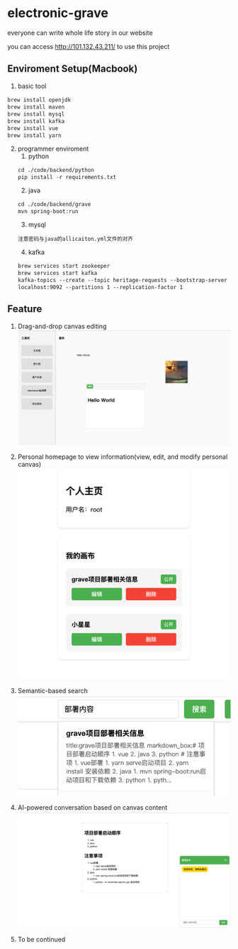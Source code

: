 # electronic-grave
everyone can write whole life story in our website

you can access http://101.132.43.211/ to use this project 
## Enviroment Setup(Macbook)
1. basic tool
```
brew install openjdk
brew install maven
brew install mysql 
brew install kafka
brew install vue
brew install yarn  
```

2. programmer enviroment 
    1. python 
    ```
    cd ./code/backend/python
    pip install -r requirements.txt
    ```
    2. java 
    ```
    cd ./code/backend/grave
    mvn spring-boot:run
    ```
    3. mysql
    ```
    注意密码与java的allicaiton.yml文件的对齐
    ```
    4. kafka
    ```
    brew services start zookeeper
    brew services start kafka
    kafka-topics --create --topic heritage-requests --bootstrap-server localhost:9092 --partitions 1 --replication-factor 1
    ```


## Feature
1. Drag-and-drop canvas editing  
![](./image/grave.png)

2. Personal homepage to view information(view, edit, and modify personal canvas)
![](./image/self-page.png)

3. Semantic-based search
![](./image/search.png)


4. AI-powered conversation based on canvas content
![](./image/talk.png)

5. To be continued